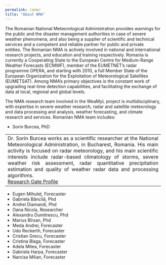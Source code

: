 ```yaml
---
permalink: /anm/
title: "About NMA"
---
```



The Romanian National Meteorological Administration provides warnings for the public and the disaster management authorities in case of severe weather phenomena, and also being a supplier of scientific and technical services and a competent and reliable partner for public and private entities. The Romanian NMA is actively involved in national and international research projects, and education and training respectively. Romania is currently a Cooperating State to the European Centre for Medium-Range Weather Forecasts (ECMWF), member of the EUMETNET’s radar programme OPERA, and starting with 2010, a full Member State of the European Organization for the Exploitation of Meteorological Satellites (EUMETSAT). Among NMA’s primary objectives is the constant work of upgrading real-time detection capabilities, and facilitating the exchange of data at local, regional and global levels.

The NMA research team involved in the WeaMyL project is multidisciplinary, with expertise in severe weather research, radar and satellite meteorology and data processing and analysis, weather forecasting, and climate research and services. Romanian NMA team includes:

* Sorin Burcea, PhD
<table>
<tr>
 <td align="justify">Dr. Sorin Burcea works as a scientific researcher at the National Meteorological Administration, in Bucharest, Romania. His main activity is focused on radar meteorology, and his main scientific interests include radar-based climatology of storms, severe weather risk assessment, radar quantitative precipitation estimation and quality of weather radar data and processing algorithms.<br>
<a href="https://www.researchgate.net/profile/Sorin-Burcea"> Research Gate Profile </a>
</td>
</tr>
</table>

* Eugen Mihuleț, Forecaster
* Gabriela Băncilă, Phd
* Andrei Diamandi, Phd
* Oana Nicola, Researcher
* Alexandru Dumitrescu, Phd
* Marius Bîrsan, Phd
* Meda Andrei, Forecaster
* Udo Reckerth, Forecaster
* Cristian Grecu, Forecaster
* Cristina Blaga, Forecaster
* Adela Mitea, Forecaster
* Gabriela Harpa, Forecaster
* Narcisa Milian, Forecaster
